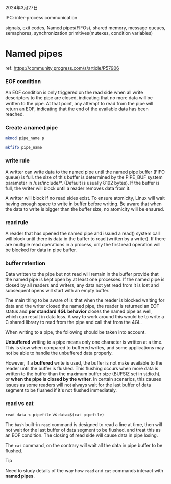 2024年3月27日



IPC: inter-process communication



signals, exit codes,  Named pipes(FIFOs), shared memory, message queues, semaphores, synchronization primitives(mutexes, condition variables)



# Named pipes

ref: https://community.progress.com/s/article/P57906

### EOF condition

An EOF condition is only triggered on the read side when all write descriptors to the pipe are closed, indicating that no more data will be written to the pipe. At that point, any attempt to read from the pipe will return an EOF, indicating that the end of the available data has been reached. 



### Create a named pipe

```bash
mknod pipe_name p

mkfifo pipe_name
```

### write rule

A writter can write data to the named pipe until the named pipe buffer (FIFO queue) is full. the size of this buffer is determined by the PIPE_BUF system parameter in /usr/include/*. (Default is usually 8192 bytes). If the buffer is full, the writer will block until a reader removes data from it.

A writter will block if no read sides exist. To ensure atomicity, Linux will wait having enough space to write in buffer before writing. Be aware that when the data to write is bigger than the buffer size, no atomicity will be ensured.

### read rule

A reader that has opened the named pipe and issued a read() system call will block until there is data in the buffer to read (written by a writer). If there are multiple read operations in a process, only the first read operation will be blocked for data in pipe buffer.

### buffer retention

Data written to the pipe but not read will remain in the buffer provide that the named pipe is kept open by at least one processes. If the named pipe is closed by all readers and writers, any data not yet read from it is lost and subsequent opens will start with an empty buffer.

The main thing to be aware of is that when the reader is blocked waiting for data and the writer closed the named pipe, the reader is returned an EOF status and **per standard 4GL behavior** closes the named pipe as well, which can result in data loss. A way to work around this would be to write a C shared library to read from the pipe and call that from the 4GL.

When writing to a pipe, the following should be taken into account.

**Unbuffered** writing to a pipe means only one character is written at a time. This is slow when compared to buffered writes, and some applications may not be able to handle the unbuffered data properly.

However, if a **buffered** write is used, the buffer is not make available to the reader until the buffer is flushed. This flushing occurs when more data is written to the buffer than the maximum buffer size (BUFSIZ set in stdio.h), or **when the pipe is closed by the writer**. In certain scenarios, this causes issues as some readers will not always wait for the last buffer of data segment to be flushed if it's not flushed immediately. 

### read vs cat

`read data < pipefile` vs `data=$(cat pipefile)`

The `bash`  built-in `read` command is designed to read a line at time, then will not wait for the last buffer of data segment to be flushed, and treat this as an EOF condition. The closing of read side will cause data in pipe losing. 

The `cat` command, on the contrary will wait all the data in pipe buffer to be flushed.

> [!TIP]
>
> Need to study details of the way how `read` and `cat` commands interact with **named pipes**.



